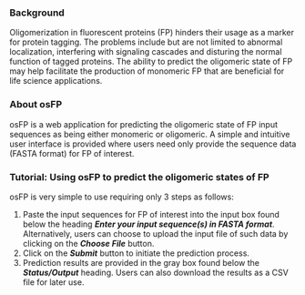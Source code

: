 ### Background
Oligomerization in fluorescent proteins (FP) hinders their usage as a marker for protein tagging. The problems include but are not limited to abnormal localization, interfering with signaling cascades and disturing the normal function of tagged proteins. The ability to predict the oligomeric state of FP may help facilitate the production of monomeric FP that are beneficial for life science applications.

### About osFP
osFP is a web application for predicting the oligomeric state of FP input sequences as being either monomeric or oligomeric. A simple and intuitive user interface is provided where users need only provide the sequence data (FASTA format) for FP of interest.

### Tutorial: Using osFP to predict the oligomeric states of FP
osFP is very simple to use requiring only 3 steps as follows: 

1. Paste the input sequences for FP of interest into the input box found below the heading **_Enter your input sequence(s) in FASTA format_**. Alternatively, users can choose to upload the input file of such data by clicking on the **_Choose File_** button.
2. Click on the **_Submit_** button to initiate the prediction process.
3. Prediction results are provided in the gray box found below the **_Status/Output_** heading. Users can also download the results as a CSV file for later use.
